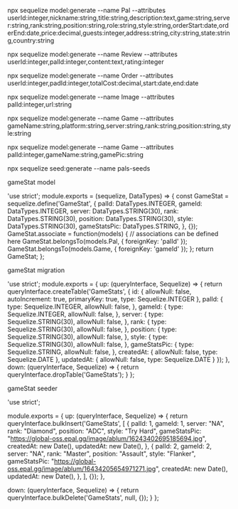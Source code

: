 npx sequelize model:generate --name Pal --attributes userId:integer,nickname:string,title:string,description:text,game:string,server:string,rank:string,position:string,role:string,style:string,orderStart:date,orderEnd:date,price:decimal,guests:integer,address:string,city:string,state:string,country:string

npx sequelize model:generate --name Review --attributes userId:integer,palId:integer,content:text,rating:integer

npx sequelize model:generate --name Order --attributes userId:integer,padId:integer,totalCost:decimal,start:date,end:date

npx sequelize model:generate --name Image --attributes palId:integer,url:string

npx sequelize model:generate --name Game --attributes gameName:string,platform:string,server:string,rank:string,position:string,style:string

npx sequelize model:generate --name Game --attributes palId:integer,gameName:string,gamePic:string

npx sequelize seed:generate --name pals-seeds


gameStat model

'use strict';
module.exports = (sequelize, DataTypes) => {
  const GameStat = sequelize.define('GameStat', {
    palId: DataTypes.INTEGER,
    gameId: DataTypes.INTEGER,
    server: DataTypes.STRING(30),
    rank: DataTypes.STRING(30),
    position: DataTypes.STRING(30),
    style: DataTypes.STRING(30),
    gameStatsPic: DataTypes.STRING,
  }, {});
  GameStat.associate = function(models) {
    // associations can be defined here
    GameStat.belongsTo(models.Pal, { foreignKey: 'palId' });
    GameStat.belongsTo(models.Game, { foreignKey: 'gameId' });
  };
  return GameStat;
};


gameStat migration

'use strict';
module.exports = {
  up: (queryInterface, Sequelize) => {
    return queryInterface.createTable('GameStats', {
      id: {
        allowNull: false,
        autoIncrement: true,
        primaryKey: true,
        type: Sequelize.INTEGER
      },
      palId: {
        type: Sequelize.INTEGER,
        allowNull: false,
      },
      gameId: {
        type: Sequelize.INTEGER,
        allowNull: false,
      },
      server: {
        type: Sequelize.STRING(30),
        allowNull: false,
      },
      rank: {
        type: Sequelize.STRING(30),
        allowNull: false,
      },
      position: {
        type: Sequelize.STRING(30),
        allowNull: false,
      },
      style: {
        type: Sequelize.STRING(30),
        allowNull: false,
      },
      gameStatsPic: {
        type: Sequelize.STRING,
        allowNull: false,
      },
      createdAt: {
        allowNull: false,
        type: Sequelize.DATE
      },
      updatedAt: {
        allowNull: false,
        type: Sequelize.DATE
      }
    });
  },
  down: (queryInterface, Sequelize) => {
    return queryInterface.dropTable('GameStats');
  }
};

gameStat seeder

'use strict';

module.exports = {
  up: (queryInterface, Sequelize) => {
    return queryInterface.bulkInsert('GameStats', [
      {
        palId: 1,
        gameId: 1,
        server: "NA",
        rank: "Diamond",
        position: "ADC",
        style: "Try Hard",
        gameStatsPic: "https://global-oss.epal.gg/image/ablum/16243402695185694.jpg",
        createdAt: new Date(),
        updatedAt: new Date(),
      },
      {
        palId: 2,
        gameId: 2,
        server: "NA",
        rank: "Master",
        position: "Assault",
        style: "Flanker",
        gameStatsPic: "https://global-oss.epal.gg/image/ablum/16434205654971271.jpg",
        createdAt: new Date(),
        updatedAt: new Date(),
      },
  ], {});
  },

  down: (queryInterface, Sequelize) => {
    return queryInterface.bulkDelete('GameStats', null, {});
  }
};
